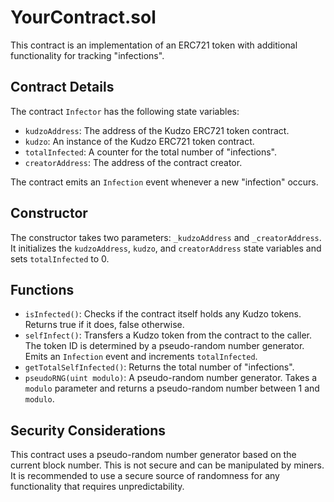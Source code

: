 # YourContract.sol

This contract is an implementation of an ERC721 token with additional functionality for tracking "infections". 

## Contract Details

The contract `Infector` has the following state variables:

- `kudzoAddress`: The address of the Kudzo ERC721 token contract.
- `kudzo`: An instance of the Kudzo ERC721 token contract.
- `totalInfected`: A counter for the total number of "infections".
- `creatorAddress`: The address of the contract creator.

The contract emits an `Infection` event whenever a new "infection" occurs.

## Constructor

The constructor takes two parameters: `_kudzoAddress` and `_creatorAddress`. It initializes the `kudzoAddress`, `kudzo`, and `creatorAddress` state variables and sets `totalInfected` to 0.

## Functions

- `isInfected()`: Checks if the contract itself holds any Kudzo tokens. Returns true if it does, false otherwise.
- `selfInfect()`: Transfers a Kudzo token from the contract to the caller. The token ID is determined by a pseudo-random number generator. Emits an `Infection` event and increments `totalInfected`.
- `getTotalSelfInfected()`: Returns the total number of "infections".
- `pseudoRNG(uint modulo)`: A pseudo-random number generator. Takes a `modulo` parameter and returns a pseudo-random number between 1 and `modulo`.

## Security Considerations

This contract uses a pseudo-random number generator based on the current block number. This is not secure and can be manipulated by miners. It is recommended to use a secure source of randomness for any functionality that requires unpredictability.
